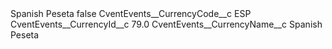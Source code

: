 <?xml version="1.0" encoding="UTF-8"?>
<CustomMetadata xmlns="http://soap.sforce.com/2006/04/metadata" xmlns:xsi="http://www.w3.org/2001/XMLSchema-instance" xmlns:xsd="http://www.w3.org/2001/XMLSchema">
    <label>Spanish Peseta</label>
    <protected>false</protected>
    <values>
        <field>CventEvents__CurrencyCode__c</field>
        <value xsi:type="xsd:string">ESP</value>
    </values>
    <values>
        <field>CventEvents__CurrencyId__c</field>
        <value xsi:type="xsd:double">79.0</value>
    </values>
    <values>
        <field>CventEvents__CurrencyName__c</field>
        <value xsi:type="xsd:string">Spanish Peseta</value>
    </values>
</CustomMetadata>
